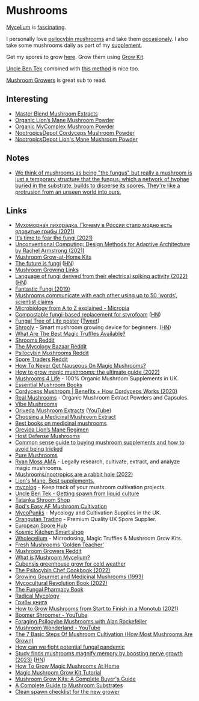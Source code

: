 # Mushrooms

[Mycelium](https://www.micropia.nl/en/discover/microbiology/mycelium/) is [fascinating](https://www.youtube.com/watch?v=Pm1FgFFzQd4).

I personally love [psilocybin mushrooms](https://en.wikipedia.org/wiki/Psilocybin_mushroom) and take them [occasionaly](../drugs/psychedelics/psychedelics.md). I also take some mushrooms daily as part of my [supplement](../health/nutrition/supplements.md).

Get my spores to grow [here](https://orangutantradingco.com/). Grow them using [Grow Kit](https://mycopunks.com/products/beginner-fruit-in-the-bag-mushroom-grow-kit).

[Uncle Ben Tek](https://www.reddit.com/r/shrooms/comments/dbzy8e/uncle_ben_tek_aka_spiderman_tek_full_instructions/) combined with [this method](https://www.shroomery.org/forums/showflat.php/Number/25274461/fpart/all/vc/1) is nice too.

[Mushroom Growers](https://www.reddit.com/r/MushroomGrowers/) is great sub to read.

## Interesting

- [Master Blend Mushroom Extracts](https://vibemushrooms.ca/products/master-blend)
- [Organic Lion’s Mane Mushroom Powder](https://mushrooms4life.com/shop/lions-mane-mushroom-powder-60g/)
- [Organic MyComplex Mushroom Powder](https://mushrooms4life.com/shop/mushroom-complex-powder-60g/)
- [NootropicsDepot Cordyceps Mushroom Powder](https://nootropicsdepot.com/cordyceps-militaris-10-1-whole-fruiting-body-medicinal-mushroom-extract-powder/)
- [NootropicsDepot Lion's Mane Mushroom Powder](https://nootropicsdepot.com/lions-mane-mushroom-powder-8-1-extract/)

## Notes

- [We think of mushrooms as being "the fungus" but really a mushroom is just a temporary structure that the fungus, which a network of hyphae buried in the substrate, builds to disperse its spores. They're like a protrusion from an unseen world into ours.](https://twitter.com/NotBrunoAgain/status/1520055622997270534)

## Links

- [Мухоморная лихорадка. Почему в России стало модно есть ядовитые грибы (2021)](https://www.youtube.com/watch?v=FqXjVJ92wVs)
- [It’s time to fear the fungi (2021)](https://arstechnica.com/science/2021/11/its-time-to-fear-the-fungi/)
- [Unconventional Computing: Design Methods for Adaptive Architecture by Rachel Armstrong (2021)](https://www.goodreads.com/book/show/19991631-unconventional-computing)
- [Mushroom Grow-at-Home Kits](https://foragersgalley.com/product-category/grow-at-home-kits/)
- [The future is fungi](https://www.australiangeographic.com.au/topics/science-environment/2022/02/the-future-is-fungi/) ([HN](https://news.ycombinator.com/item?id=30451567))
- [Mushroom Growing Links](https://drive.google.com/file/d/1ox3R_zSmffWf4yLmy6447-c9fhodbSJ7/view?usp=sharing)
- [Language of fungi derived from their electrical spiking activity (2022)](https://royalsocietypublishing.org/doi/10.1098/rsos.211926) ([HN](https://news.ycombinator.com/item?id=30931998))
- [Fantastic Fungi (2019)](https://letterboxd.com/film/fantastic-fungi/)
- [Mushrooms communicate with each other using up to 50 ‘words’, scientist claims](https://www.reddit.com/r/science/comments/txma6h/mushrooms_communicate_with_each_other_using_up_to/)
- [Microbiology from A to Z explained - Micropia](https://www.micropia.nl/en/discover/microbiology/mycelium/)
- [Compostable fungi-based replacement for styrofoam](https://www.soma.eco/our-materials) ([HN](https://news.ycombinator.com/item?id=31165988))
- [Fungal Tree of Life poster](http://group.szbk.u-szeged.hu/sysbiol/nagy-laszlo-lab-poster.html) ([Tweet](https://twitter.com/laszlognagy/status/1522471810809450496))
- [Shrooly](https://shrooly.com/) - Smart mushroom growing device for beginners. ([HN](https://news.ycombinator.com/item?id=32055924))
- [What Are The Best Magic Truffles Available?](https://www.youtube.com/watch?v=9e3BVgz8Amo)
- [Shrooms Reddit](https://www.reddit.com/r/shrooms/)
- [The Mycology Bazaar Reddit](https://www.reddit.com/r/MycoBazaar/)
- [Psilocybin Mushrooms Reddit](https://www.reddit.com/r/PsilocybinMushrooms/)
- [Spore Traders Reddit](https://www.reddit.com/r/sporetraders/)
- [How To Never Get Nauseous On Magic Mushrooms?](https://www.youtube.com/watch?v=ExJ_v-ErGS0)
- [How to grow magic mushrooms: the ultimate guide (2022)](https://realchems.net/blog/post/how-to-grow-magic-mushrooms-the-ultimate-guide)
- [Mushrooms 4 Life](https://mushrooms4life.com/) - 100% Organic Mushroom Supplements in UK.
- [Essential Mushroom Books](https://mushrooms4life.com/shop/cat/mushroom-books/)
- [Cordyceps Mushroom | Benefits + How Cordyceps Works (2020)](https://www.youtube.com/watch?v=Y3GcIlcGCsQ)
- [Real Mushrooms](https://www.realmushrooms.com/) - Organic Mushroom Extract Powders and Capsules.
- [Vibe Mushrooms](https://vibemushrooms.ca/)
- [Oriveda Mushroom Extracts](https://www.oriveda.store/) ([YouTube](https://www.youtube.com/channel/UCU5Vg4aCbLPb7hIUliSFAdw/videos))
- [Choosing a Medicinal Mushroom Extract](https://www.youtube.com/watch?v=0oN97ltqt0E)
- [Best books on medicinal mushrooms](https://www.reddit.com/r/MushroomSupplements/comments/wbxltr/if_you_could_recommend_one_book_on_medicinal/)
- [Orevida Lion’s Mane Regimen](https://www.reddit.com/r/MushroomSupplements/comments/urno8y/orevida_lions_mane_regimen/)
- [Host Defense Mushrooms](https://hostdefense.com/)
- [Common sense guide to buying mushroom supplements and how to avoid being tricked](https://www.reddit.com/r/MushroomSupplements/comments/a3cf7b/common_sense_guide_to_buying_mushroom_supplements/)
- [Pure Mushrooms](https://www.puremushrooms.com.au/)
- [Ryan Moss AMA](https://www.reddit.com/r/IAmA/comments/o4d2d0/i_am_ryan_moss_i_legally_research_cultivate/) - Legally research, cultivate, extract, and analyze magic mushrooms.
- [Mushrooms/nootropics are a rabbit hole (2022)](https://www.reddit.com/r/Nootropics/comments/ycvxtc/this_mushroomsnootropics_thing_is_a_freaking/)
- [Lion's Mane. Best supplements.](https://www.reddit.com/r/MushroomSupplements/comments/ssb1yf/updated_repost_2022_lions_mane_best_supplements/)
- [mycolog](https://github.com/codesoap/mycolog) - Keep track of your mushroom cultivation projects.
- [Uncle Ben Tek - Getting spawn from liquid culture](https://www.reddit.com/r/shrooms/comments/dbzy8e/uncle_ben_tek_aka_spiderman_tek_full_instructions/)
- [Tatanka Shroom Shop](https://www.tatanka.nl/shroomshop/)
- [Bod's Easy AF Mushroom Cultivation](https://www.shroomery.org/forums/showflat.php/Number/25274461/fpart/all/vc/1)
- [MycoPunks](https://mycopunks.com/) - Mycology and Cultivation Supplies in the UK.
- [Orangutan Trading](https://orangutantradingco.com/) - Premium Quality UK Spore Supplier.
- [European Spore Hub](https://www.reddit.com/r/EUSporeHub/)
- [Kosmic Kitchen Smart shop](https://www.kosmickitchen.eu/)
- [Wholecelium](https://www.wholecelium.com/) - Microdosing, Magic Truffles & Mushroom Grow Kits.
- [Fresh Mushrooms 'Golden Teacher'](https://www.zamnesia.com/3722-fresh-mushrooms-golden-teacher.html)
- [Mushroom Growers Reddit](https://www.reddit.com/r/MushroomGrowers/)
- [What is Mushroom Mycelium?](https://www.youtube.com/watch?v=vnRDzotcQ9U)
- [Cubensis greenhouse grow for cold weather](https://www.reddit.com/r/druggardening/comments/ohbu4o/cubensis_greenhouse_grow_for_cold_weather_in/)
- [The Psilocybin Chef Cookbook (2022)](https://www.scribd.com/document/524693925/The-Psilocybin-Chef-Cookbook)
- [Growing Gourmet and Medicinal Mushrooms (1993)](https://library.uniteddiversity.coop/Permaculture/Growing_Gourmet_and_Medicinal_Mushrooms.pdf)
- [Mycocultural Revolution Book (2022)](https://microcosmpublishing.com/catalog/books/8525)
- [The Fungal Pharmacy Book](https://www.kobo.com/ww/en/ebook/the-fungal-pharmacy)
- [Radical Mycology](https://www.radicalmycology.com/)
- [Грибы книга](https://www.mann-ivanov-ferber.ru/books/griby/)
- [How to Grow Mushrooms from Start to Finish in a Monotub (2021)](https://www.youtube.com/watch?v=Pm1FgFFzQd4)
- [Boomer Shroomer - YouTube](https://www.youtube.com/@BoomerShroomer/videos)
- [Foraging Psilocybe Mushrooms with Alan Rockefeller](https://www.youtube.com/watch?v=Bv826PwqF58)
- [Mushroom Wonderland - YouTube](https://www.youtube.com/@mushroomwonderland1/videos)
- [The 7 Basic Steps Of Mushroom Cultivation (How Most Mushrooms Are Grown)](https://www.youtube.com/watch?v=CDjuk07E6rI)
- [How can we fight potential fungal pandemic](https://twitter.com/krhornberger/status/1624008997249359875)
- [Study finds mushrooms magnify memory by boosting nerve growth (2023)](https://medicalxpress.com/news/2023-02-mushrooms-magnify-memory-boosting-nerve.html) ([HN](https://news.ycombinator.com/item?id=35050523))
- [How To Grow Magic Mushrooms At Home](https://thethirdwave.co/psychedelics/shrooms/grow-psilocybin-mushrooms/)
- [Magic Mushroom Grow Kit Tutorial](https://www.wholecelium.com/wiki/manuals/magic-mushrooms-grow-kit-tutorial/)
- [Mushroom Grow Kits: A Complete Buyer's Guide](https://grocycle.com/mushroom-grow-kits/)
- [A Complete Guide to Mushroom Substrates](https://grocycle.com/mushroom-substrate/)
- [Clean spawn checklist for the new grower](https://www.shroomery.org/forums/showflat.php/Number/27187543)
